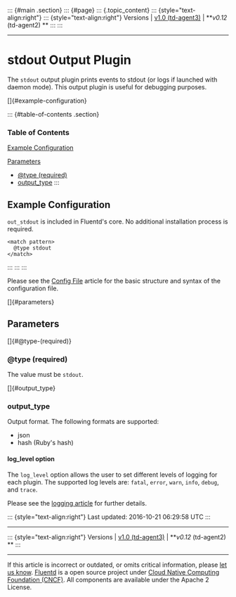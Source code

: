 ::: {#main .section}
::: {#page}
::: {.topic_content}
::: {style="text-align:right"}
::: {style="text-align:right"}
Versions \| [v1.0 (td-agent3)](/v1.0/articles/out_stdout) \| ***v0.12*
(td-agent2) **
:::
:::

------------------------------------------------------------------------

stdout Output Plugin
====================

The `stdout` output plugin prints events to stdout (or logs if launched
with daemon mode). This output plugin is useful for debugging purposes.

[]{#example-configuration}

::: {#table-of-contents .section}
### Table of Contents

[Example Configuration](#example-configuration)

[Parameters](#parameters)

-   [\@type (required)](#@type-(required))
-   [output\_type](#output_type)
:::

Example Configuration
---------------------

`out_stdout` is included in Fluentd's core. No additional installation
process is required.

``` {.CodeRay}
<match pattern>
  @type stdout
</match>
```
:::
:::
:::

Please see the [Config File](config-file) article for the basic
structure and syntax of the configuration file.

[]{#parameters}

Parameters
----------

[]{#@type-(required)}

### \@type (required)

The value must be `stdout`.

[]{#output_type}

### output\_type

Output format. The following formats are supported:

-   json
-   hash (Ruby's hash)

#### log\_level option

The `log_level` option allows the user to set different levels of
logging for each plugin. The supported log levels are: `fatal`, `error`,
`warn`, `info`, `debug`, and `trace`.

Please see the [logging article](logging) for further details.

::: {style="text-align:right"}
Last updated: 2016-10-21 06:29:58 UTC
:::

------------------------------------------------------------------------

::: {style="text-align:right"}
Versions \| [v1.0 (td-agent3)](/v1.0/articles/out_stdout) \| ***v0.12*
(td-agent2) **
:::

------------------------------------------------------------------------

If this article is incorrect or outdated, or omits critical information,
please [let us
know](https://github.com/fluent/fluentd-docs/issues?state=open).
[Fluentd](http://www.fluentd.org/) is a open source project under [Cloud
Native Computing Foundation (CNCF)](https://cncf.io/). All components
are available under the Apache 2 License.
